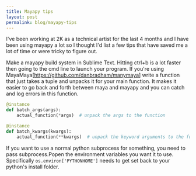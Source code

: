 ```yaml
---
title: Mayapy tips
layout: post
permalink: blog/mayapy-tips
---
```

I've  been  working at 2K as a technical artist for the last 4 months and I have been using mayapy a lot so I thought I'd list a few tips that have saved me a lot of time or were tricky to figure out.

Make a mayapy build system in Sublime Text. Hitting ctrl+b is a lot faster then  going to the cmd line to launch your program.
If you're using MayaMaya[https://github.com/danbradham/manymaya] write a function that just takes a tuple and unpacks it for your main function. It makes it easier to go back and forth between maya and mayapy and you can catch and log errors in this function.

```python
@instance
def batch_args(args):
    actual_function(*args)  # unpack the args to the function

@instance
def batch_kwargs(kwargs):
    actual_function(**kwargs)  # unpack the keyword arguments to the function
```
If you want to use a normal python subprocess for something, you need to pass subprocess.Popen  the environment variables you want it to use. Specifically `os.environ['PYTHONHOME']` needs to get set back to your python's install folder.